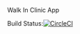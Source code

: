 Walk In Clinic App



Build Status:[![CircleCI](https://circleci.com/gh/SEG2105-uottawa/seg2105-project-team-f19-12.svg?style=svg)](https://circleci.com/gh/SEG2105-uottawa/seg2105-project-team-f19-12)